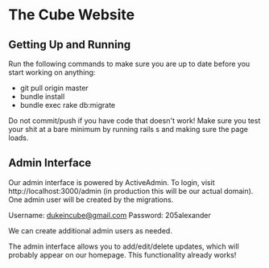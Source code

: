 The Cube Website
================

Getting Up and Running
----------------------

Run the following commands to make sure you are up to date before you start working on anything:

- git pull origin master
- bundle install
- bundle exec rake db:migrate

Do not commit/push if you have code that doesn't work! Make sure you test your shit at a bare minimum
by running rails s and making sure the page loads.


Admin Interface
---------------

Our admin interface is powered by ActiveAdmin. To login, visit http://localhost:3000/admin
(in production this will be our actual domain). One admin user will be created by the migrations.

Username: dukeincube@gmail.com
Password: 205alexander

We can create additional admin users as needed.

The admin interface allows you to add/edit/delete updates, which will probably appear on our homepage.
This functionality already works!